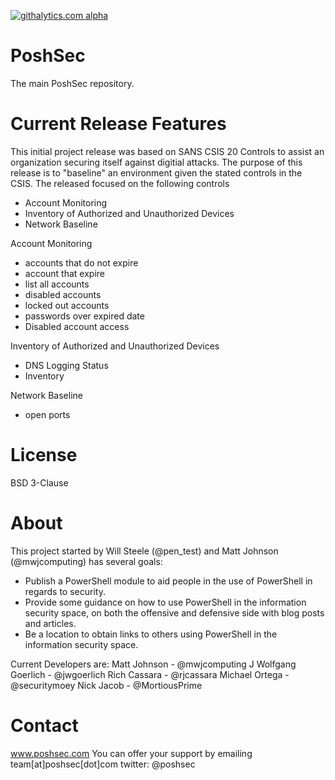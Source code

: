 [![githalytics.com alpha](https://cruel-carlota.pagodabox.com/3ce8aa5cd211bee82936a07bcc789547 "githalytics.com")](http://githalytics.com/github.com/PoshSec)

PoshSec
=======
The main PoshSec repository.


Current Release Features
========
This initial project release was based on SANS CSIS 20 Controls to assist an organization securing itself against digitial attacks. The purpose of this release is to "baseline" an environment given the stated controls in the CSIS.  The released focused on the following controls

- Account Monitoring
- Inventory of Authorized and Unauthorized Devices
- Network Baseline


Account Monitoring
- accounts that do not expire
- account that expire
- list all accounts
- disabled accounts
- locked out accounts
- passwords over expired date
- Disabled account access


Inventory of Authorized and Unauthorized Devices
- DNS Logging Status
- Inventory


Network Baseline
- open ports

License
========
BSD 3-Clause

About
========
This project started by Will Steele (@pen_test) and Matt Johnson (@mwjcomputing) has several goals:

- Publish a PowerShell module to aid people in the use of PowerShell in regards to security.
- Provide some guidance on how to use PowerShell in the information security space, on both the offensive and defensive side with blog posts and articles.
- Be a location to obtain links to others using PowerShell in the information security space.

Current Developers are:
Matt Johnson - @mwjcomputing
J Wolfgang Goerlich - @jwgoerlich
Rich Cassara - @rjcassara
Michael Ortega - @securitymoey
Nick Jacob - @MortiousPrime 

Contact
==========
www.poshsec.com
You can offer your support by emailing team[at]poshsec[dot]com
twitter: @poshsec